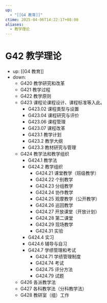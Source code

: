 ```yaml
---
up:
  - "[[G4 教育]]"
ctime: 2025-04-06T14:22:17+08:00
aliases:
  - 教学理论
---
```


# G42 教学理论

- up: [[G4 教育]]
- down:	
	- G420 教学研究和改革
	- G421 教学过程
	- G422 教学原则
	- G423 课程论课程设计、课程标准等入此。
		- G423.02 课程类型与设置
		- G423.04 课程研究与评价
		- G423.06 课程管理
		- G423.07 课程改革
		- G423.1 教学计划
		- G423.2 教学大纲
		- G423.3 教材研究与管理
	- G424 教学法和教学组织
		- G424.1 教学法
		- G424.2 教学组织
			- G424.21 课堂教学（班级教学）
			- G424.22 个别教学
			- G424.23 分组教学
			- G424.24 协作教学
			- G424.25 观摩教学（公开教学）
			- G424.26 巡回教学
			- G424.27 开放课堂（开放计划）
			- G424.28 第二课堂
			- G424.29 现场教学
			- G424.31 实验
		- G424.4 实习
		- G424.6 辅导与自习
		- G424.7 学绩管理和考试
			- G424.71 学绩管理制度
			- G424.74 考试
			- G424.75 评分方法
			- G424.79 试题
	- G426 各派教学法
	- G427 各科教学法（分科教学法）
	- G428 教研室（组）工作
	
